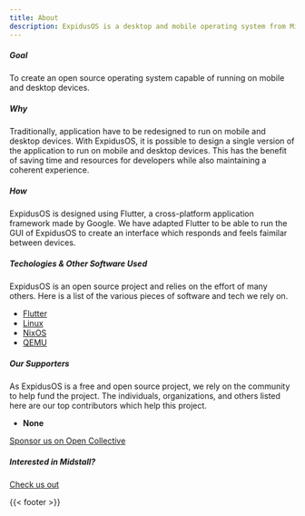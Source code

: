 ```yaml
---
title: About
description: ExpidusOS is a desktop and mobile operating system from Midstall Software designed to unify the mobile and desktop experience.
---
```


<div class="container-fluid pb-3">
  <div class="justify-content-center row">
    <div class="col col-auto col-lg-7 px-0">
      <h5 class="display-5 fw-bold py-3 text-center">Goal</h5>
      <p class="lead text-center">
        To create an open source operating system capable of running on mobile and desktop devices.
      </p>
    </div>
  </div>
</div>

<div class="container-fluid py-3">
  <div class="justify-content-center row">
    <div class="col col-auto col-lg-7 px-0">
      <h5 class="display-5 fw-bold py-3 text-center">Why</h5>
      <p class="lead text-center">
        Traditionally, application have to be redesigned to run on mobile and desktop devices.
        With ExpidusOS, it is possible to design a single version of the application to run on mobile and desktop devices.
        This has the benefit of saving time and resources for developers while also maintaining a coherent experience.
      </p>
    </div>
  </div>
</div>

<div class="container-fluid py-3">
  <div class="justify-content-center row">
    <div class="col col-auto col-lg-7 px-0">
      <h5 class="display-5 fw-bold py-3 text-center">How</h5>
      <p class="lead text-center">
        ExpidusOS is designed using Flutter, a cross-platform application framework made by Google.
        We have adapted Flutter to be able to run the GUI of ExpidusOS to create an interface which responds and feels faimilar between devices.
      </p>
    </div>
  </div>
</div>

<div class="container-fluid py-3">
  <div class="justify-content-center row">
    <div class="col col-auto col-lg-7 px-0">
      <h5 class="display-5 fw-bold py-3 text-center">Techologies & Other Software Used</h5>
      <p class="lead text-center">
        ExpidusOS is an open source project and relies on the effort of many others.
        Here is a list of the various pieces of software and tech we rely on.
      </p>
      <ul class="text-center list-group py-2">
        <li class="list-group-item border-0"><a class="btn btn-link text-decoration-none" href="https://flutter.dev">Flutter</a></li>
        <li class="list-group-item border-0"><a class="btn btn-link text-decoration-none" href="https://kernel.org">Linux</a></li>
        <li class="list-group-item border-0"><a class="btn btn-link text-decoration-none" href="https://nixos.org">NixOS</a></li>
        <li class="list-group-item border-0"><a class="btn btn-link text-decoration-none" href="https://qemu.org">QEMU</a></li>
      </ul>
    </div>
  </div>
</div>

<div class="container-fluid py-3">
  <div class="justify-content-center row">
    <div class="col col-auto col-lg-7 px-0">
      <h5 class="display-5 fw-bold py-3 text-center">Our Supporters</h5>
      <p class="lead text-center">
        As ExpidusOS is a free and open source project, we rely on the community to help fund the project.
        The individuals, organizations, and others listed here are our top contributors which help this project.
      </p>
      <ul class="text-center list-group py-2">
        <li class="list-group-item border-0"><b>None</b></li>
      </ul>
      <p class="text-center">
        <a href="https://opencollective.com/expidusos" class="btn btn-primary mx-auto">Sponsor us on Open Collective</a>
      </p>
    </div>
  </div>
</div>

<div class="container-fluid py-3">
  <div class="justify-content-center row">
    <div class="col col-auto col-lg-7 px-0">
      <h5 class="display-6 fw-bold py-3 text-center">Interested in Midstall?</h5>
      <p class="text-center">
        <a href="https://midstall.com" class="btn btn-primary mx-auto">Check us out</a>
      </p>
    </div>
  </div>
</div>

{{< footer >}}
